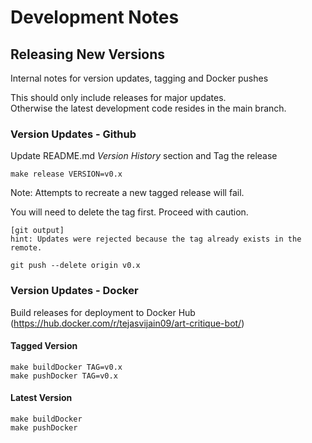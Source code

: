 # Development Notes

## Releasing New Versions

Internal notes for version updates, tagging and Docker pushes

This should only include releases for major updates.  
Otherwise the latest development code resides in the main branch.

### Version Updates - Github

Update README.md _Version History_ section and Tag the release

```
make release VERSION=v0.x
```

Note: Attempts to recreate a new tagged release will fail.  

You will need to delete the tag first. Proceed with caution.

```
[git output]
hint: Updates were rejected because the tag already exists in the remote.

git push --delete origin v0.x
```

### Version Updates - Docker

Build releases for deployment to Docker Hub (https://hub.docker.com/r/tejasvijain09/art-critique-bot/)

#### Tagged Version

```
make buildDocker TAG=v0.x
make pushDocker TAG=v0.x
```

#### Latest Version

```
make buildDocker
make pushDocker
```